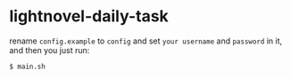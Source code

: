 # lightnovel-daily-task

rename `config.example` to `config` and set `your username` and `password` in it, and then you just run:
``` bash
$ main.sh
```